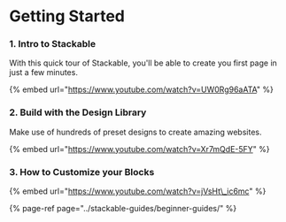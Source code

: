 # Getting Started

### 1. Intro to Stackable

With this quick tour of Stackable, you'll be able to create you first page in just a few minutes.

{% embed url="https://www.youtube.com/watch?v=UW0Rg96aATA" %}

### 2. Build with the Design Library

Make use of hundreds of preset designs to create amazing websites.

{% embed url="https://www.youtube.com/watch?v=Xr7mQdE-5FY" %}

### 3. How to Customize your Blocks

{% embed url="https://www.youtube.com/watch?v=jVsHt\_ic6mc" %}

{% page-ref page="../stackable-guides/beginner-guides/" %}

